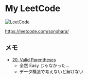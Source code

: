 # My LeetCode
[![LeetCode](https://img.shields.io/badge/Solved-8%2F2598-black.svg?&color=%23ffa116style=flat&logo=leetcode&logoColor=yellow)](https://leetcode.com/sonohara/)

https://leetcode.com/sonohara/

## メモ
- [20. Valid Parentheses](https://leetcode.com/problems/valid-parentheses/)
  - 全然 Easy じゃなかった…
  - データ構造で考えないと解けない 
